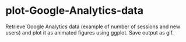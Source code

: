 # plot-Google-Analytics-data
Retrieve Google Analytics data (example of number of sessions and new users) and plot it as animated figures using ggplot.
Save output as gif.
